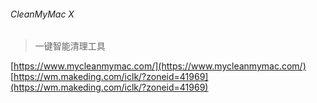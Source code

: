 ###### CleanMyMac X

> 一键智能清理工具

[https://www.mycleanmymac.com/](https://www.mycleanmymac.com/)
[https://wm.makeding.com/iclk/?zoneid=41969](https://wm.makeding.com/iclk/?zoneid=41969)
